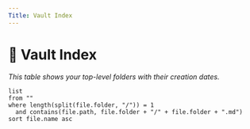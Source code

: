 ```yaml
---
Title: Vault Index
---
```


# 📁 Vault Index

_This table shows your top-level folders with their creation dates._

```dataview
list
from ""
where length(split(file.folder, "/")) = 1
  and contains(file.path, file.folder + "/" + file.folder + ".md")
sort file.name asc
```
